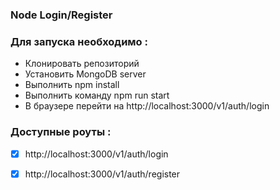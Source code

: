 ### Node Login/Register

### Для запуска необходимо :

- Клонировать репозиторий
- Установить MongoDB server
- Выполнить npm install
- Выполнить команду npm run start
- В браузере перейти на http://localhost:3000/v1/auth/login

### Доступные роуты :
- [x] http://localhost:3000/v1/auth/login
- [x] http://localhost:3000/v1/auth/register

